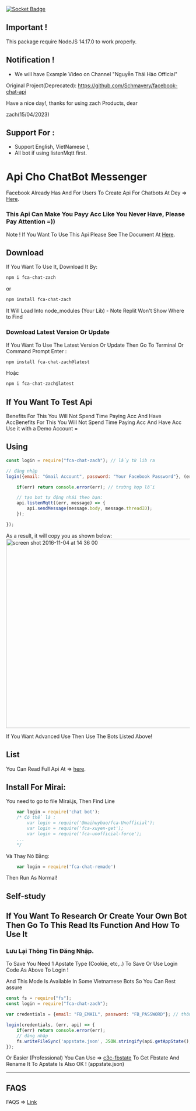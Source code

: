 [![Socket Badge](https://socket.dev/api/badge/npm/package/fca-horizon-remastered)](https://socket.dev/npm/package/fca-horizon-remastered)

## Important !

This package require NodeJS 14.17.0 to work properly.

## Notification !

+ We will have Example Video on Channel "Nguyễn Thái Hảo Official"

Original Project(Deprecated): https://github.com/Schmavery/facebook-chat-api

Have a nice day!, thanks for using zach Products, dear

zach(15/04/2023)

## Support For : 

+ Support English, VietNamese !,
+ All bot if using listenMqtt first.

# Api Cho ChatBot Messenger

Facebook Already Has And For Users To Create Api For Chatbots At Dey => [Here](https://developers.facebook.com/docs/messenger-platform).

### This Api Can Make You Payy Acc Like You Never Have, Please Pay Attention =))

Note ! If You Want To Use This Api Please See The Document At [Here](https://github.com/Schmavery/facebook-chat-api).

## Download 

If You Want To Use It, Download It By:
```bash
npm i fca-chat-zach
```
or
```bash
npm install fca-chat-zach
```

It Will Load Into node_modules (Your Lib) - Note Replit Won't Show Where to Find

### Download Latest Version Or Update

If You Want To Use The Latest Version Or Update Then Go To Terminal Or Command Prompt Enter :
```bash
npm install fca-chat-zach@latest
```
Hoặc
```bash
npm i fca-chat-zach@latest
```

## If You Want To Test Api 

Benefits For This You Will Not Spend Time Paying Acc And Have AccBenefits For This You Will Not Spend Time Paying Acc And Have Acc
Use it with a Demo Account =
## Using

```javascript
const login = require("fca-chat-zach"); // lấy từ lib ra 

// đăng nhập
login({email: "Gmail Account", password: "Your Facebook Password"}, (err, api) => {

    if(err) return console.error(err); // trường hợp lỗi

    // tạo bot tự động nhái theo bạn:
    api.listenMqtt((err, message) => {
        api.sendMessage(message.body, message.threadID);
    });

});
```

As a result, it will copy you as shown below:
<img width="517" alt="screen shot 2016-11-04 at 14 36 00" src="https://cloud.githubusercontent.com/assets/4534692/20023545/f8c24130-a29d-11e6-9ef7-47568bdbc1f2.png">

If You Want Advanced Use Then Use The Bots Listed Above!

## List

You Can Read Full Api At => [here](DOCS.md).

## Install For Mirai: 
You need to go to file Mirai.js, Then Find Line
```js
    var login = require('chat bot'); 
    /* Có thể là :
        var login = require('@maihuybao/fca-Unofficial');
        var login = require('fca-xuyen-get');
        var login = require('fca-unofficial-force');
    ...   
    */
```

Và Thay Nó Bằng:

```js
    var login = require('fca-chat-remade')
```

Then Run As Normal!

## Self-study

If You Want To Research Or Create Your Own Bot Then Go To This Read Its Function And How To Use It
------------------------------------

### Lưu Lại Thông Tin Đăng Nhập.

To Save You Need 1 Apstate Type (Cookie, etc,..) To Save Or Use Login Code As Above To Login !

And This Mode Is Available In Some Vietnamese Bots So You Can Rest assure

```js
const fs = require("fs");
const login = require("fca-chat-zach");

var credentials = {email: "FB_EMAIL", password: "FB_PASSWORD"}; // thông tin tk

login(credentials, (err, api) => {
    if(err) return console.error(err);
    // đăng nhập
    fs.writeFileSync('appstate.json', JSON.stringify(api.getAppState(), null,'\t')); //tạo appstate
});
```

Or Easier (Professional) You Can Use => [c3c-fbstate](https://github.com/c3cbot/c3c-fbstate) To Get Fbstate And Rename It To Apstate Is Also OK ! (appstate.json)

------------------------------------

## FAQS

FAQS => [Link](https://github.com/Schmavery/facebook-chat-api#FAQS)
